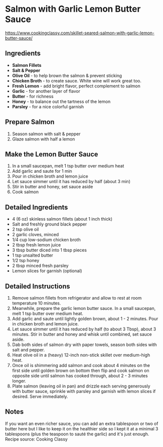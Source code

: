 # Salmon with Garlic Lemon Butter Sauce

https://www.cookingclassy.com/skillet-seared-salmon-with-garlic-lemon-butter-sauce/

## Ingredients
- **Salmon Fillets**
- **Salt & Pepper**
- **Olive Oil** - to help brown the salmon & prevent sticking
- **Chicken Broth** - to create sauce. White wine will work great too.
- **Fresh Lemon** - add bright flavor, perfect complement to salmon
- **Garlic** - for another layer of flavor
- **Butter** - for richness
- **Honey** - to balance out the tartness of the lemon
- **Parsley** - for a nice colorful garnish

## Prepare Salmon
1. Season salmon with salt & pepper
2. Glaze salmon with half a lemon

## Make the Lemon Butter Sauce
1. In a small saucepan, melt 1 tsp butter over medium heat
2. Add garlic and saute for 1 min
3. Pour in chicken broth and lemon juice
4. Let sauce simmer until it has reduced by half (about 3 min)
5. Stir in butter and honey, set sauce aside
6. Cook salmon

## Detailed Ingredients
- 4 (6 oz) skinless salmon fillets (about 1 inch thick)
- Salt and freshly ground black pepper
- 2 tsp olive oil
- 2 garlic cloves, minced
- 1/4 cup low-sodium chicken broth
- 2 tbsp fresh lemon juice
- 3 tbsp butter diced into 1 tbsp pieces
- 1 tsp unsalted butter
- 1/2 tsp honey
- 2 tbsp minced fresh parsley
- Lemon slices for garnish (optional)

## Detailed Instructions
1. Remove salmon fillets from refrigerator and allow to rest at room temperature 10 minutes. 
2. Meanwhile, prepare the garlic lemon butter sauce. In a small saucepan, melt 1 tsp butter over medium heat. 
3. Add garlic and saute until lightly golden brown, about 1 - 2 minutes. Pour in chicken broth and lemon juice. 
4. Let sauce simmer until it has reduced by half (to about 3 Tbsp), about 3 minutes. Stir in butter and honey and whisk until combined, set sauce aside.
5. Dab both sides of salmon dry with paper towels, season both sides with salt and pepper. 
6. Heat olive oil in a (heavy) 12-inch non-stick skillet over medium-high heat. 
7. Once oil is shimmering add salmon and cook about 4 minutes on the first side until golden brown on bottom then flip and cook salmon on opposite side until salmon has cooked through, about 2 - 3 minutes longer.
8. Plate salmon (leaving oil in pan) and drizzle each serving generously with butter sauce, sprinkle with parsley and garnish with lemon slices if desired. Serve immediately.

## Notes
If you want an even richer sauce, you can add an extra tablespoon or two of butter here but I like to keep it on the healthier side so I kept it at a minimal 3 tablespoons (plus the teaspoon to sauté the garlic) and it's just enough.
Recipe source: Cooking Classy